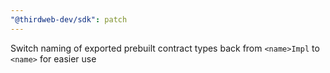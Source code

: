```yaml
---
"@thirdweb-dev/sdk": patch
---
```


Switch naming of exported prebuilt contract types back from `<name>Impl` to `<name>` for easier use
